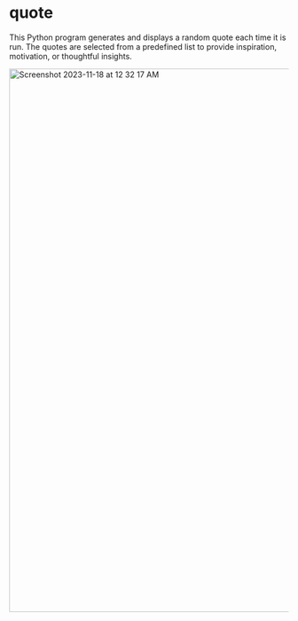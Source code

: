# quote
This Python program generates and displays a random quote each time it is run. The quotes are selected from a predefined list to provide inspiration, motivation, or thoughtful insights.

<img width="980" alt="Screenshot 2023-11-18 at 12 32 17 AM" src="https://github.com/purvasharma30/quote/assets/86892946/bdb22c8b-5a14-44b0-afc6-54549c113fd9">
